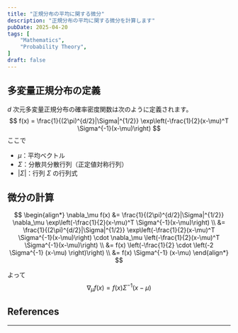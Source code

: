 ```yaml
---
title: "正規分布の平均に関する微分"
description: "正規分布の平均に関する微分を計算します"
pubDate: 2025-04-20
tags: [
    "Mathematics",
    "Probability Theory",
]
draft: false
---
```


## 多変量正規分布の定義

$d$ 次元多変量正規分布の確率密度関数は次のように定義されます。
$$
f(x) = \frac{1}{(2\pi)^{d/2}|\Sigma|^{1/2}} \exp\left(-\frac{1}{2}(x-\mu)^T \Sigma^{-1}(x-\mu)\right)
$$
ここで

- $\mu$：平均ベクトル
- $\Sigma$：分散共分散行列（正定値対称行列）
- $|\Sigma|$：行列 $\Sigma$ の行列式

## 微分の計算

$$
\begin{align*}
\nabla_\mu f(x)
&= \frac{1}{(2\pi)^{d/2}|\Sigma|^{1/2}} \nabla_\mu \exp\left(-\frac{1}{2}(x-\mu)^T \Sigma^{-1}(x-\mu)\right) \\
&= \frac{1}{(2\pi)^{d/2}|\Sigma|^{1/2}} \exp\left(-\frac{1}{2}(x-\mu)^T \Sigma^{-1}(x-\mu)\right) \cdot \nabla_\mu \left(-\frac{1}{2}(x-\mu)^T \Sigma^{-1}(x-\mu)\right) \\
&= f(x) \left(-\frac{1}{2} \cdot \left(-2 \Sigma^{-1} (x-\mu) \right)\right) \\
&= f(x) \Sigma^{-1} (x-\mu)
\end{align*}
$$

よって
$$
\nabla_\mu f(x) = f(x) \Sigma^{-1} (x-\mu)
$$

## References

---
